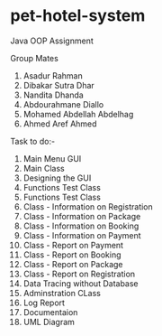 # pet-hotel-system

Java OOP Assignment

Group Mates

1. Asadur Rahman
2. Dibakar Sutra Dhar
3. Nandita Dhanda
4. Abdourahmane Diallo
5. Mohamed Abdellah Abdelhag
6. Ahmed Aref Ahmed

Task to do:-

1. Main Menu GUI
2. Main Class
3. Designing the GUI
4. Functions Test Class
5. Functions Test Class
6. Class - Information on Registration
7. Class - Information on Package
8. Class - Information on Booking
9. Class - Information on Payment
10. Class - Report on Payment
11. Class - Report on Booking
12. Class - Report on Package
13. Class - Report on Registration
14. Data Tracing without Database 
15. Adminstration CLass
16. Log Report
17. Documentaion
18. UML Diagram
